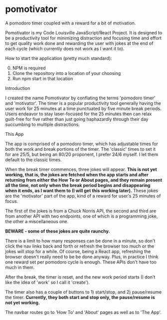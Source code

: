 # pomotivator
A pomodoro timer coupled with a reward for a bit of motivation.

Pomotivator is my Code Louisville JavaScript/React Project. It is designed to be a productivity tool for minimizing distraction and focusing time and effort to get quality work done and rewarding the user with jokes at the end of each cycle (which currently does not work as I want it to).

How to start the application (pretty much standard):

0. NPM is required
1. Clone the repository into a location of your choosing
2. Run npm start in that location

Introduction

I created the name Pomotivator by conflating the terms 'pomodoro timer' and 'motivator'. The timer is a popular productivity tool generally having the user work for 25 minutes at a time punctuated by five minute break periods. Users endeavor to stay laser-focused for the 25 minutes then can relax guilt-free for five rather than just going haphazardly through their day succumbing to multiple distractions.

This App

The app is comprised of a pomodoro timer, which has adjustable times for both the work and break portions of the timer. The 'classic' times to set it for are 25/5, but being an 80/20 proponent, I prefer 24/6 myself. I let them default to the classic times.

When the break timer commences, three jokes will appear. **This is not yet working, that is, the jokes are fetched when the app starts and after returning from either the How To or About pages, and they remain present all the time, not only when the break period begins and disappearing when it ends, as I want them to (I will get this working later).** These jokes are the 'motivator' part of the app, kind of a reward for user's 25 minutes of focus.

The first of the jokes is from a Chuck Norris API, the second and third are from another API with two endpoints, one of which is a programming joke, the other a miscellaneous one. 

**BEWARE - some of these jokes are quite raunchy.**

There is a limit to how many responses can be done in a minute, so don't click the nav links back and forth or refresh the browser too much or the jokes will stop for a while. Of course, being a React app, refreshing the browser doesn't really need to be be done anyway. Plus, in practice I think one reward set per pomodoro cycle is enough. These APIs don't have too much in them.

After the break, the timer is reset, and the new work period starts (I don't like the idea of 'work' so I call it 'create').

The timer also has a couple of buttons to 1) start/stop, and 2) pause/resume the timer. **Currently, they both start and stop only, the pause/resume is not yet working.**

The navbar routes go to 'How To' and 'About' pages as well as to 'The App'.